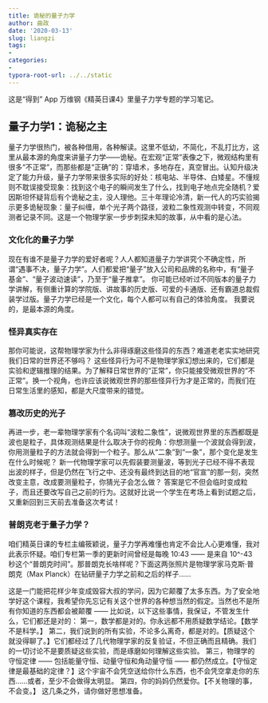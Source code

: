 ```yaml
---
title: 诡秘的量子力学
author: 曲政
date: '2020-03-13'
slug: liangzi
tags:
- 
categories:
- 
typora-root-url: ../../static
---
```


这是“得到” App 万维钢《精英日课4》里量子力学专题的学习笔记。

## 量子力学1：诡秘之主

量子力学很热门，被各种借用，各种解读。这里不低幼，不简化，不乱打比方，这里从最本源的角度来讲量子力学——诡秘。在宏观“正常”表像之下，微观结构里有很多“不正常”，而那些都是“正确”的：穿墙术，多地存在，真空冒出。认知升级决定了能力升级，量子力学带来很多实际的好处：核电站、半导体、白矮星。不懂规则不耽误接受现象：找到这个电子的瞬间发生了什么，找到电子地点完全随机？爱因斯坦怀疑背后有个诡秘之主，没人理他。三十年理论冷清，新一代人的巧实验揭示更多诡秘现象：量子纠缠，单个光子两个路径，波粒二象性观测中转变，不同观测者记录不同。这是一个物理学家一步步刺探未知的故事，从中看的是心法。

### 文化化的量子力学

现在有谁不是量子力学的爱好者呢？人人都知道量子力学讲究个不确定性，所谓“遇事不决，量子力学”。人们都爱把“量子”放入公司和品牌的名称中，有“量子基金”、“量子波动速读”，乃至于“量子推拿”。
你可能已经听过不同版本的量子力学讲解，有侧重计算的学院版、讲故事的历史版、可爱的卡通版、还有霸道总裁假装学过版。量子力学已经是一个文化，每个人都可以有自己的体验角度。
我要说的，是最本源的角度。

### 怪异真实存在

那你可能说，这帮物理学家为什么非得琢磨这些怪异的东西？难道老老实实地研究我们日常的世界还不够吗？
这些怪异行为可不是物理学家幻想出来的，它们都是实验和逻辑推理的结果。为了解释日常世界的“正常”，你只能接受微观世界的“不正常”。换一个视角，也许应该说微观世界的那些怪异行为才是正常的，而我们在日常生活里的感知，都是大尺度带来的错觉。

### 篡改历史的光子

再进一步，老一辈物理学家有个名词叫“波粒二象性”，说微观世界里的东西都既是波也是粒子，具体观测结果是什么取决于你的视角：你想测量一个波就会得到波，你用测量粒子的方法就会得到一个粒子。那么从“二象”到“一象”，那个变化是发生在什么时候呢？
新一代物理学家可以先假装要测量波，等到光子已经不得不表现出波的样子，但是仍然在飞行之中、还没有最终到达目的地“官宣”的那一刻，突然改变主意，改成要测量粒子，你猜光子会怎么做？
答案是它不但会临时变成粒子，而且还要改写自己之前的行为。这就好比说一个学生在考场上看到试题之后，又重新回到三天前去准备这次考试！

### 普朗克老于量子力学？

咱们精英日课的专栏主编筱颖说，量子力学再难懂也肯定不会比人心更难懂，我对此表示怀疑。咱们专栏第一季的更新时间曾经是每晚 10:43 —— 是来自 10^-43 秒这个“普朗克时间”。那普朗克长啥样呢？下面这两张照片是物理学家马克斯·普朗克（Max Planck）在钻研量子力学之前和之后的样子……

这是一门能把花样少年变成毁容大叔的学问，因为它颠覆了太多东西。为了安全地学好这个课程，我希望你先忘记有关这个世界的各种想当然的假定。当然也不是所有你知道的东西都会被颠覆 —— 比如说，以下这些事情，我保证，不管发生什么，它们都还是对的：
第一，数学都是对的。你永远都不用质疑数学结论。【数学不是科学。】
第二，我们说到的所有实验，不论多么离奇，都是对的。【质疑这个就没得聊了。】它们都经过了几代物理学家的反复验证，不但正确而且精确。我们的一切讨论不是要质疑这些实验，而是琢磨如何理解这些实验。
第三，物理学的守恒定律 —— 包括能量守恒、动量守恒和角动量守恒 —— 都仍然成立。【守恒定律是最基础的定律？】这个宇宙不会凭空送给你什么东西，也不会凭空拿走你的东西……或者，至少不会做得太明显。
第四，你的妈妈仍然爱你。【不关物理的事，不会变。】
这几条之外，请你做好思想准备。